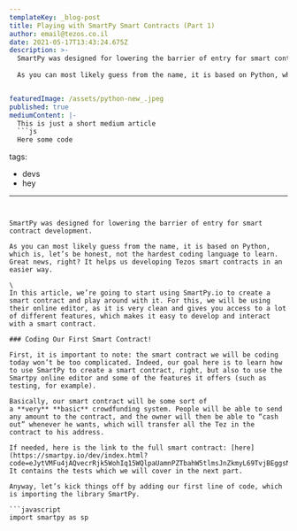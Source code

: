 ```yaml
---
templateKey: _blog-post
title: Playing with SmartPy Smart Contracts (Part 1)
author: email@tezos.co.il
date: 2021-05-17T13:43:24.675Z
description: >-
  SmartPy was designed for lowering the barrier of entry for smart contract development.
  
  As you can most likely guess from the name, it is based on Python, which is, let’s be honest, not the hardest coding language to learn. Great news, right? It helps us developing Tezos smart contracts in an easier way.


featuredImage: /assets/python-new_.jpeg
published: true
mediumContent: |-
  This is just a short medium article
  ```js
  Here some code
  ```
tags:
  - devs
  - hey
---
```


SmartPy was designed for lowering the barrier of entry for smart contract development.

As you can most likely guess from the name, it is based on Python, which is, let’s be honest, not the hardest coding language to learn. Great news, right? It helps us developing Tezos smart contracts in an easier way.

\
In this article, we’re going to start using SmartPy.io to create a smart contract and play around with it. For this, we will be using their online editor, as it is very clean and gives you access to a lot of different features, which makes it easy to develop and interact with a smart contract.

### Coding Our First Smart Contract!

First, it is important to note: the smart contract we will be coding today won’t be too complicated. Indeed, our goal here is to learn how to use SmartPy to create a smart contract, right, but also to use the Smartpy online editor and some of the features it offers (such as testing, for example).

Basically, our smart contract will be some sort of a **very** **basic** crowdfunding system. People will be able to send any amount to the contract, and the owner will then be able to “cash out” whenever he wants, which will transfer all the Tez in the contract to his address.

If needed, here is the link to the full smart contract: [here](https://smartpy.io/dev/index.html?code=eJytVMFu4jAQvecrRjk5WohIq15WQlpaUamnPZTbahW5tlmsJnZkmyL69TvjBEggsNKqPkA8fjPzZvzGum6sC@Br7kKzB@7BN0kiKu49PHKvxZOzO7neGqnNH@ab_Mma4LgI2fcEcEm1hrLURoeyZF5V6wnYnVGuO6ZF1pwQ7GiixWWtDcxb@GRwJCiHftsGJRe13ZqAMEwd1CebZQPkaRc_fiBKoe@@bKw24ciQS_mMJfjI8Jya5IHnlym_xZw8bpJ_ZhDcb@w2jGdp8g_l9HpP_fPKSOVgPu8lj63I@nhCndCTW0SzJCFSWGIZlA_M8Fphv9KL21vhaZolxDYCO4ZeKMOdtoce@1AeTCwbIPJNwdqwQHG7sEBx8T_NTl06edyx9Ndq@br6DS@oAM0JCWGj2jtGHfXdohRaHliOU96zNHwW02ifdqbOwdtaWaOWlVcjHr3TxcAt_ogCXS7V3Qp32BRUgShuF_aq2j5QmEGaRaWF6rWVC0EXxtJ40CEf7dsYBM0dYFnp0SBkH@_5fZcBGhxqLXTD0RNw2GLfexWnY8Xmx2HJcrc17CDYtpwJ8LOJLGaz7BoNKu5rSWDESwr3D1cZxO59LQUKecnh7uFKG05C@RnlTS8FyQVfi1YyMAV6OyoJO@vex7kMnpczPj3ZXtdoOw@gaFxuMDA2_CeL3sRN4INXWqLxmeM2@wvJtPyD). It contains the tests which we will cover in the next part.

Anyway, let’s kick things off by adding our first line of code, which is importing the library SmartPy.

```javascript
import smartpy as sp
```
